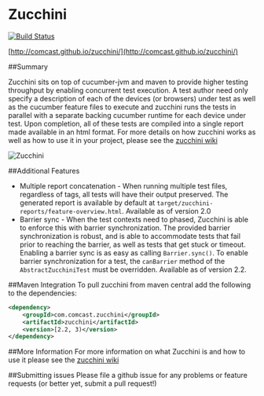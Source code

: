 Zucchini
========
[![Build Status](https://travis-ci.org/Comcast/zucchini.svg)](https://travis-ci.org/Comcast/zucchini)

[http://comcast.github.io/zucchini/](http://comcast.github.io/zucchini/)

##Summary

Zucchini sits on top of cucumber-jvm and maven to provide higher testing throughput by enabling concurrent test execution. A test author need only specify a description of each of the devices (or browsers) under test as well as the cucumber feature files to execute and zucchini runs the tests in parallel with a separate backing cucumber runtime for each device under test. Upon completion, all of these tests are compiled into a single report made available in an html format. For more details on how zucchini works as well as how to use it in your project, please see the [zucchini wiki](https://github.com/Comcast/zucchini/wiki)

![Zucchini](http://comcast.github.io/zucchini/images/zukeshield.png)


##Additional Features

 - Multiple report concatenation - When running multiple test files, regardless of tags, all tests will have their output preserved. The generated report is available by default at `target/zucchini-reports/feature-overview.html`.  Available as of version 2.0
 - Barrier sync - When the test contexts need to phased, Zucchini is able to enforce this with barrier synchronization.  The provided barrier synchronization is robust, and is able to accommodate tests that fail prior to reaching the barrier, as well as tests that get stuck or timeout.  Enabling a barrier sync is as easy as calling `Barrier.sync()`.  To enable barrier synchronization for a test, the `canBarrier` method of the `AbstractZucchiniTest` must be overridden.  Available as of version 2.2.

##Maven Integration
To pull zucchini from maven central add the following to the dependencies:

```xml
<dependency>
    <groupId>com.comcast.zucchini</groupId>
    <artifactId>zucchini</artifactId>
    <version>[2.2, 3)</version>
</dependency>
```

##More Information
For more information on what Zucchini is and how to use it please see the [zucchini wiki](https://github.com/Comcast/zucchini/wiki) 

##Submitting issues
Please file a github issue for any problems or feature requests (or better yet, submit a pull request!)
